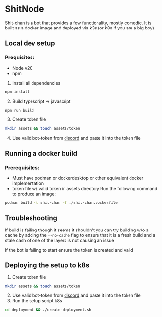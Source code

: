 # ShitNode
Shit-chan is a bot that provides a few functionality, mostly comedic. It is built as a docker image and deployed via k3s (or k8s if you are a big boy)

## Local dev setup
### Prequisites:
- Node v20
- npm

1. Install all dependencies
```bash
npm install
```
2. Build typescript -> javascript 
```bash
npm run build
```
3. Create token file
```bash
mkdir assets && touch assets/token
```
4. Use valid bot-token from [discord](https://discord.com/developers/applications) and paste it into the token file

## Running a docker build
### Prerequisites:
 - Must have podman or dockerdesktop or other equivalent docker implementation
 - token file w/ valid token in assets directory
Run the following command to produce an image:
```bash
podman build -t shit-chan -f ./shit-chan.dockerfile
```
## Troubleshooting
If build is failing though it seems it shouldn't you can try building w/o a cache by adding the `--no-cache` flag to ensure that it is a fresh build and a stale cash of one of the layers is not causing an issue

If the bot is failing to start ensure the token is created and valid

## Deploying the setup to k8s
1. Create token file
```bash
mkdir assets && touch assets/token
```
2. Use valid bot-token from [discord](https://discord.com/developers/applications) and paste it into the token file
3. Run the setup script k8s
```bash
cd deployment && ./create-deployment.sh
```